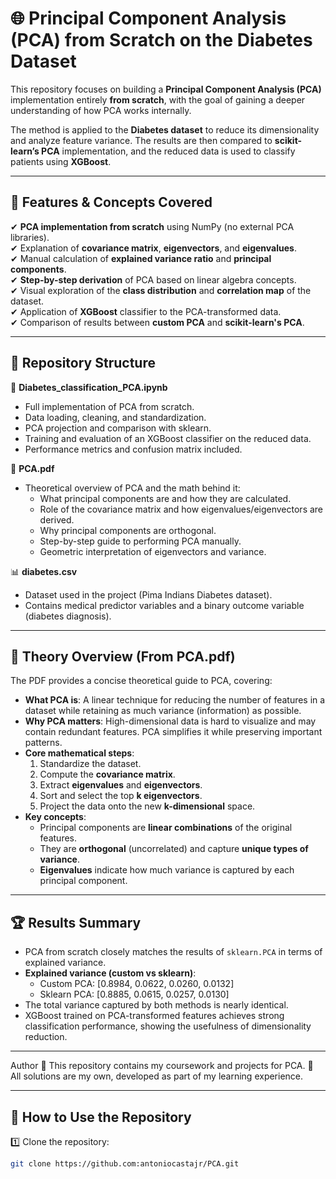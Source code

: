 # 🌐 Principal Component Analysis (PCA) from Scratch on the Diabetes Dataset

This repository focuses on building a **Principal Component Analysis (PCA)** implementation entirely **from scratch**, with the goal of gaining a deeper understanding of how PCA works internally.

The method is applied to the **Diabetes dataset** to reduce its dimensionality and analyze feature variance. The results are then compared to **scikit-learn’s PCA** implementation, and the reduced data is used to classify patients using **XGBoost**.

---

## 📌 Features & Concepts Covered

✔ **PCA implementation from scratch** using NumPy (no external PCA libraries).  
✔ Explanation of **covariance matrix**, **eigenvectors**, and **eigenvalues**.  
✔ Manual calculation of **explained variance ratio** and **principal components**.  
✔ **Step-by-step derivation** of PCA based on linear algebra concepts.  
✔ Visual exploration of the **class distribution** and **correlation map** of the dataset.  
✔ Application of **XGBoost** classifier to the PCA-transformed data.  
✔ Comparison of results between **custom PCA** and **scikit-learn's PCA**.  

---

## 📂 Repository Structure

📜 **Diabetes_classification_PCA.ipynb**  
- Full implementation of PCA from scratch.  
- Data loading, cleaning, and standardization.  
- PCA projection and comparison with sklearn.  
- Training and evaluation of an XGBoost classifier on the reduced data.  
- Performance metrics and confusion matrix included.

📘 **PCA.pdf**  
- Theoretical overview of PCA and the math behind it:  
  - What principal components are and how they are calculated.  
  - Role of the covariance matrix and how eigenvalues/eigenvectors are derived.  
  - Why principal components are orthogonal.  
  - Step-by-step guide to performing PCA manually.  
  - Geometric interpretation of eigenvectors and variance.

📊 **diabetes.csv**  
- Dataset used in the project (Pima Indians Diabetes dataset).  
- Contains medical predictor variables and a binary outcome variable (diabetes diagnosis).

---

## 📘 Theory Overview (From PCA.pdf)

The PDF provides a concise theoretical guide to PCA, covering:

- **What PCA is**: A linear technique for reducing the number of features in a dataset while retaining as much variance (information) as possible.
- **Why PCA matters**: High-dimensional data is hard to visualize and may contain redundant features. PCA simplifies it while preserving important patterns.
- **Core mathematical steps**:
  1. Standardize the dataset.
  2. Compute the **covariance matrix**.
  3. Extract **eigenvalues** and **eigenvectors**.
  4. Sort and select the top **k eigenvectors**.
  5. Project the data onto the new **k-dimensional** space.
- **Key concepts**:
  - Principal components are **linear combinations** of the original features.
  - They are **orthogonal** (uncorrelated) and capture **unique types of variance**.
  - **Eigenvalues** indicate how much variance is captured by each principal component.

---

## 🏆 Results Summary

- PCA from scratch closely matches the results of `sklearn.PCA` in terms of explained variance.
- **Explained variance (custom vs sklearn)**:
  - Custom PCA: [0.8984, 0.0622, 0.0260, 0.0132]
  - Sklearn PCA: [0.8885, 0.0615, 0.0257, 0.0130]
- The total variance captured by both methods is nearly identical.
- XGBoost trained on PCA-transformed features achieves strong classification performance, showing the usefulness of dimensionality reduction.

---

Author
📌 This repository contains my coursework and projects for PCA.
📌 All solutions are my own, developed as part of my learning experience.

---

## 🚀 How to Use the Repository

1️⃣ Clone the repository:
```bash
git clone https://github.com:antoniocastajr/PCA.git
